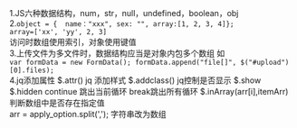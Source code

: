 1.JS六种数据结构，num，str，null，undefined，boolean，obj <br>
2.`object = {  name："xxx", sex: "", array:[1, 2, 3, 4]}; `<br>
`array=['xx', 'yy', 2, 3]`<br>
访问时数组使用索引，对象使用键值<br>
3.上传文件为多文件时，数据结构应当是对象内包多个数组 如<br>
`var formData = new FormData();
formData.append("file[]", $("#upload")[0].files);`<br>
4.jq添加属性 $.attr()  jq 添加样式 $.addclass()  jq控制是否显示 $.show $.hidden
continue 跳出当前循环  break跳出所有循环
$.inArray(arr[i],itemArr) 判断数组中是否存在指定值     
arr = apply_option.split(','); 字符串改为数组
